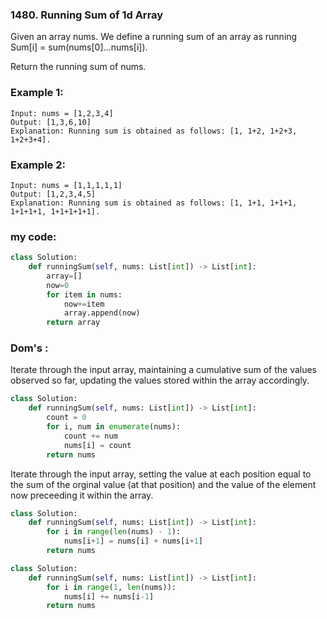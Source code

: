 ### 1480. Running Sum of 1d Array

Given an array nums. We define a running sum of an array as running Sum[i] = sum(nums[0]…nums[i]).

Return the running sum of nums.

### Example 1:
```
Input: nums = [1,2,3,4]
Output: [1,3,6,10]
Explanation: Running sum is obtained as follows: [1, 1+2, 1+2+3, 1+2+3+4].
```
### Example 2:
```
Input: nums = [1,1,1,1,1]
Output: [1,2,3,4,5]
Explanation: Running sum is obtained as follows: [1, 1+1, 1+1+1, 1+1+1+1, 1+1+1+1+1].
```


### my code:
```python
class Solution:
    def runningSum(self, nums: List[int]) -> List[int]:
        array=[]
        now=0
        for item in nums:
            now+=item
            array.append(now)
        return array
```    
### Dom's :

Iterate through the input array, maintaining a cumulative sum of the values observed so far, updating the values stored within the array accordingly.

```python
class Solution:
    def runningSum(self, nums: List[int]) -> List[int]:
        count = 0
        for i, num in enumerate(nums):
            count += num
            nums[i] = count
        return nums
```        

Iterate through the input array, setting the value at each position equal to the sum of the orginal value (at that position) and the value of the element now preceeding it within the array.

```python
class Solution:
    def runningSum(self, nums: List[int]) -> List[int]:
        for i in range(len(nums) - 1):
            nums[i+1] = nums[i] + nums[i+1]
        return nums 
```

```python
class Solution:
    def runningSum(self, nums: List[int]) -> List[int]:
        for i in range(1, len(nums)):
            nums[i] += nums[i-1]
        return nums
```

